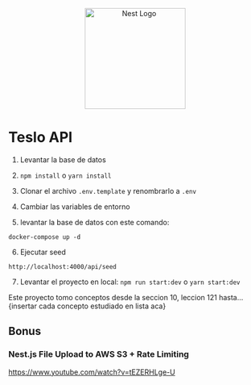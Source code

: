 <p align="center">
  <a href="http://nestjs.com/" target="blank"><img src="https://nestjs.com/img/logo-small.svg" width="200" alt="Nest Logo" /></a>
</p>

# Teslo API

1. Levantar la base de datos

2. `npm install` o `yarn install`

3. Clonar el archivo `.env.template` y renombrarlo a `.env`

4. Cambiar las variables de entorno

5. levantar la base de datos con este comando:

```
docker-compose up -d
```

6. Ejecutar seed

```
http://localhost:4000/api/seed
```

7. Levantar el proyecto en local: `npm run start:dev` o `yarn start:dev`

Este proyecto tomo conceptos desde la seccion 10, leccion 121 hasta...
{insertar cada concepto estudiado en lista aca}

## Bonus

### Nest.js File Upload to AWS S3 + Rate Limiting

https://www.youtube.com/watch?v=tEZERHLge-U
